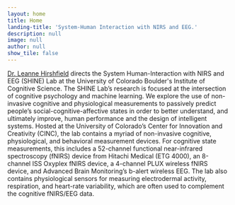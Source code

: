 ```yaml
---
layout: home
title: Home
landing-title: 'System-Human Interaction with NIRS and EEG.'
description: null
image: null
author: null
show_tile: false
---
```


[Dr. Leanne Hirshfield](http://google.com) directs the System Human-Interaction with NIRS and EEG (SHINE) Lab at the University of Colorado Boulder's Institute of Cognitive Science. The SHINE Lab’s research is focused at the intersection of cognitive psychology and machine learning. We explore the use of non-invasive cognitive and physiological measurements to passively predict people’s social-cognitive-affective states in order to better understand, and ultimately improve, human performance and the design of intelligent systems. Hosted at the University of Colorado’s Center for Innovation and Creativity (CINC), the lab contains a myriad of non-invasive cognitive, physiological, and behavioral measurement devices. For cognitive state measurements, this includes a 52-channel functional near-infrared spectroscopy (fNIRS) device from Hitachi Medical (ETG 4000), an 8-channel ISS Oxyplex fNIRS device, a 4-channel PLUX wireless fNIRS device, and Advanced Brain Monitoring’s b-alert wireless EEG. The lab also contains physiological sensors for measuring electrodermal activity, respiration, and heart-rate variability, which are often used to complement the cognitive fNIRS/EEG data. 
​
